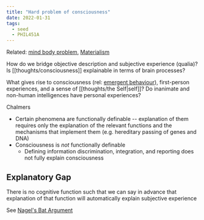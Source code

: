 ```yaml
---
title: "Hard problem of consciousness"
date: 2022-01-31
tags:
  - seed
  - PHIL451A
---
```


Related: [mind body problem](thoughts/mind%20body%20problem.md), [Materialism](thoughts/Materialism.md)

How do we bridge objective description and subjective experience (qualia)? Is [[thoughts/consciousness]] explainable in terms of brain processes?

What gives rise to consciousness (rel: [emergent behaviour](thoughts/emergent%20behaviour.md)), first-person experiences, and a sense of [[thoughts/the Self|self]]? Do inanimate and non-human intelligences have personal experiences?

Chalmers

- Certain phenomena are functionally definable -- explanation of them requires only the explanation of the relevant functions and the mechanisms that implement them (e.g. hereditary passing of genes and DNA)
- Consciousness is _not_ functionally definable
  - Defining information discrimination, integration, and reporting does not fully explain consciousness

## Explanatory Gap

There is no cognitive function such that we can say in advance that explanation of that function will automatically explain subjective experience

See [Nagel's Bat Argument](thoughts/Nagel's%20Bat%20Argument.md)
